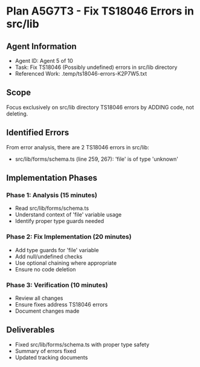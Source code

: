 # Plan A5G7T3 - Fix TS18046 Errors in src/lib

## Agent Information
- Agent ID: Agent 5 of 10
- Task: Fix TS18046 (Possibly undefined) errors in src/lib directory
- Referenced Work: .temp/ts18046-errors-K2P7W5.txt

## Scope
Focus exclusively on src/lib directory TS18046 errors by ADDING code, not deleting.

## Identified Errors
From error analysis, there are 2 TS18046 errors in src/lib:
- src/lib/forms/schema.ts (line 259, 267): 'file' is of type 'unknown'

## Implementation Phases

### Phase 1: Analysis (15 minutes)
- Read src/lib/forms/schema.ts
- Understand context of 'file' variable usage
- Identify proper type guards needed

### Phase 2: Fix Implementation (20 minutes)
- Add type guards for 'file' variable
- Add null/undefined checks
- Use optional chaining where appropriate
- Ensure no code deletion

### Phase 3: Verification (10 minutes)
- Review all changes
- Ensure fixes address TS18046 errors
- Document changes made

## Deliverables
- Fixed src/lib/forms/schema.ts with proper type safety
- Summary of errors fixed
- Updated tracking documents
